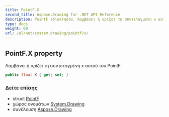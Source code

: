 ```yaml
---
title: PointF.X
second_title: Aspose.Drawing for .NET API Reference
description: PointF ιδιοκτησία. Λαμβάνει ή ορίζει τη συντεταγμένη x αυτού του PointF.
type: docs
weight: 60
url: /el/net/system.drawing/pointf/x/
---
```

## PointF.X property

Λαμβάνει ή ορίζει τη συντεταγμένη x αυτού του PointF.

```csharp
public float X { get; set; }
```

### Δείτε επίσης

* struct [PointF](../)
* χώρος ονομάτων [System.Drawing](../../pointf/)
* συνέλευση [Aspose.Drawing](../../../)


